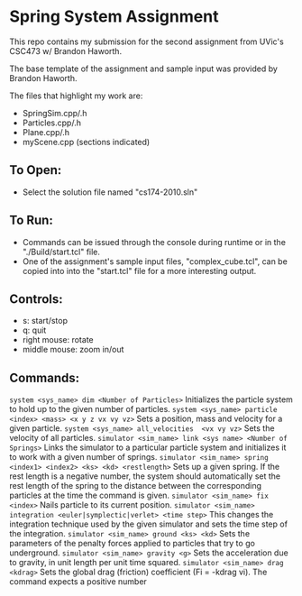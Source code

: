 # Spring System Assignment

This repo contains my submission for the second assignment from UVic's CSC473 w/ Brandon Haworth.

The base template of the assignment and sample input was provided by Brandon Haworth.

The files that highlight my work are:
- SpringSim.cpp/.h
- Particles.cpp/.h
- Plane.cpp/.h
- myScene.cpp (sections indicated)

## To Open: 
- Select the solution file named "cs174-2010.sln"

## To Run:
- Commands can be issued through the console during runtime or in the "./Build/start.tcl" file.
- One of the assignment's sample input files, "complex_cube.tcl", can be copied into into the "start.tcl" file for a more interesting output.

## Controls:
- s: start/stop
- q: quit
- right mouse: rotate
- middle mouse: zoom in/out

## Commands:
`system <sys_name> dim <Number of Particles>`
     Initializes the particle system to hold up to the given number of particles.
`system <sys_name> particle <index> <mass> <x y z vx vy vz>` 
     Sets a position, mass and velocity for a given particle.
`system <sys_name> all_velocities  <vx vy vz>`
     Sets the velocity of all particles.
`simulator <sim_name> link <sys name> <Number of Springs>`
    Links the simulator to a particular particle system and initializes it to work with a given number of springs.
`simulator <sim_name> spring <index1> <index2> <ks> <kd> <restlength>`
    Sets up a given spring. If the rest length is a negative number, the system should automatically set the rest length of the spring to the distance between the corresponding particles at the time the command is given.
`simulator <sim_name> fix <index>`
    Nails particle <index> to its current position.
`simulator <sim_name> integration <euler|symplectic|verlet> <time step>`
    This changes the integration technique used by the given simulator and sets the time step of the integration. 
`simulator <sim_name> ground <ks> <kd>` 
    Sets the parameters of the penalty forces applied to particles that try to go underground.
`simulator <sim_name> gravity <g>`
    Sets the acceleration due to gravity, in unit length per unit time squared.
`simulator <sim_name> drag <kdrag>`
    Sets the global drag (friction) coefficient (Fi = -kdrag vi).  The command expects a positive number 



